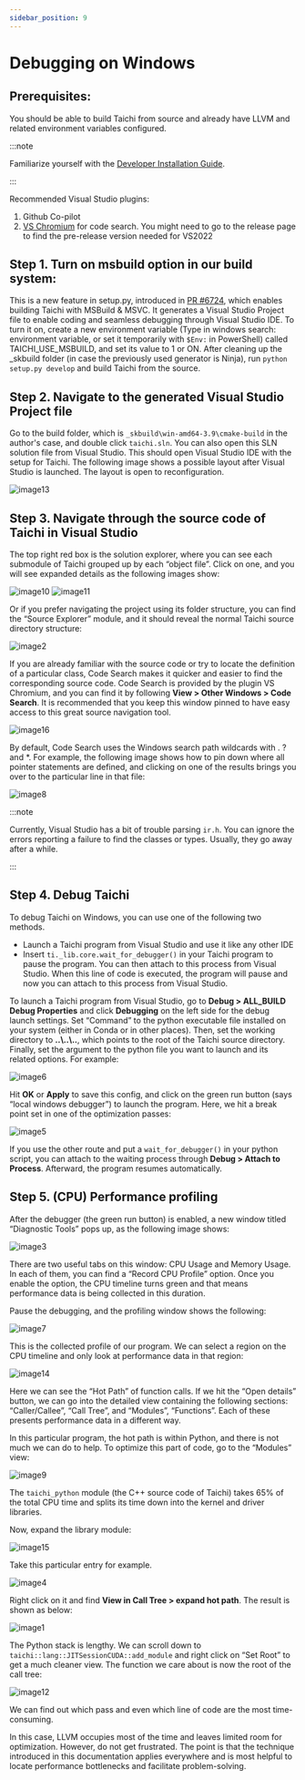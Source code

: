 ```yaml
---
sidebar_position: 9
---
```


# Debugging on Windows

## Prerequisites:

You should be able to build Taichi from source and already have LLVM and related environment variables configured.

:::note 

Familiarize yourself with the [Developer Installation Guide](https://docs.taichi-lang.org/docs/dev_install).

:::

Recommended Visual Studio plugins:

1. Github Co-pilot
2. [VS Chromium](https://chromium.github.io/vs-chromium/) for code search. You might need to go to the release page to find the pre-release version needed for VS2022

## Step 1. Turn on msbuild option in our build system:

This is a new feature in setup.py, introduced in [PR #6724](https://github.com/taichi-dev/taichi/pull/6724), which enables building Taichi with MSBuild & MSVC. It generates a Visual Studio Project file to enable coding and seamless debugging through Visual Studio IDE.
To turn it on, create a new environment variable (Type in windows search: environment variable, or set it temporarily with `$Env:` in PowerShell) called TAICHI_USE_MSBUILD, and set its value to 1 or ON.
After cleaning up the _skbuild folder (in case the previously used generator is Ninja), run `python setup.py develop` and build Taichi from the source.

## Step 2. Navigate to the generated Visual Studio Project file
Go to the build folder, which is `_skbuild\win-amd64-3.9\cmake-build` in the author's case, and double click `taichi.sln`. You can also open this SLN solution file from Visual Studio. This should open Visual Studio IDE with the setup for Taichi.
The following image shows a possible layout after Visual Studio is launched. The layout is open to reconfiguration.

![image13](https://user-images.githubusercontent.com/11663476/212577220-92a8a7cb-f6ff-4365-9808-0a7299be87cd.png)

## Step 3. Navigate through the source code of Taichi in Visual Studio

The top right red box is the solution explorer, where you can see each submodule of Taichi grouped up by each “object file”. Click on one, and you will see expanded details as the following images show:

![image10](https://user-images.githubusercontent.com/11663476/212577350-33912d21-0105-459b-8490-2aaee5c88ff6.png)
![image11](https://user-images.githubusercontent.com/11663476/212577355-fec6837a-00fc-4f7b-8cdc-b369bc4bc015.png)

Or if you prefer navigating the project using its folder structure, you can find the “Source Explorer” module, and it should reveal the normal Taichi source directory structure:

![image2](https://user-images.githubusercontent.com/11663476/212577382-4ff8e6de-e04b-4502-9dd9-7ebb75697693.png)

If you are already familiar with the source code or try to locate the definition of a particular class, Code Search makes it quicker and easier to find the corresponding source code. Code Search is provided by the plugin VS Chromium, and you can find it by following **View > Other Windows > Code Search**.  It is recommended that you keep this window pinned to have easy access to this great source navigation tool.

![image16](https://user-images.githubusercontent.com/11663476/212577411-61c8ffd9-6b63-4eb9-a38b-b1b4f2a640dc.png)

By default, Code Search uses the Windows search path wildcards with . ? and *. For example, the following image shows how to pin down where all pointer statements are defined, and clicking on one of the results brings you over to the particular line in that file:

![image8](https://user-images.githubusercontent.com/11663476/212577439-6cd6e888-fbd9-48c8-9a81-81cca3d9359f.png)

:::note

Currently, Visual Studio has a bit of trouble parsing `ir.h`. You can ignore the errors reporting a failure to find the classes or types. Usually, they go away after a while.

:::

## Step 4. Debug Taichi

To debug Taichi on Windows, you can use one of the following two methods.

- Launch a Taichi program from Visual Studio and use it like any other IDE
- Insert `ti._lib.core.wait_for_debugger()` in your Taichi program to pause the program. You can then attach to this process from Visual Studio. When this line of code is executed, the program will pause and now you can attach to this process from Visual Studio.

To launch a Taichi program from Visual Studio, go to **Debug > ALL_BUILD Debug Properties** and click **Debugging** on the left side for the debug launch settings. Set “Command” to the python executable file installed on your system (either in Conda or in other places). Then, set the working directory to **..&#92;..&#92;..**, which points to the root of the Taichi source directory. Finally, set the argument to the python file you want to launch and its related options. For example:

![image6](https://user-images.githubusercontent.com/11663476/212577472-49959479-e0f5-4f7c-87c0-8b16fb53c07b.png)

Hit **OK** or **Apply** to save this config, and click on the green run button (says “local windows debugger”) to launch the program. Here, we hit a break point set in one of the optimization passes:

![image5](https://user-images.githubusercontent.com/11663476/212577487-139cea4c-01ee-4589-89ff-f3daa2bdb982.png)

If you use the other route and put a `wait_for_debugger()` in your python script, you can attach to the waiting process through **Debug > Attach to Process**. Afterward, the program resumes automatically.

## Step 5. (CPU) Performance profiling

After the debugger (the green run button) is enabled, a new window titled “Diagnostic Tools” pops up, as the following image shows:

![image3](https://user-images.githubusercontent.com/11663476/212577500-bb87e5db-e3e8-4ec6-9e61-7580714655b9.png)

There are two useful tabs on this window: CPU Usage and Memory Usage. In each of them, you can find a “Record CPU Profile” option. Once you enable the option, the CPU timeline turns green and that means performance data is being collected in this duration.

Pause the debugging, and the profiling window shows the following:

![image7](https://user-images.githubusercontent.com/11663476/212577591-d593a3b4-a13b-47f7-ac25-a376f69fcb95.png)

This is the collected profile of our program. We can select a region on the CPU timeline and only look at performance data in that region:

![image14](https://user-images.githubusercontent.com/11663476/212577515-ebe3a000-8294-41c9-9355-73f6fe20837a.png)

Here we can see the “Hot Path” of function calls. If we hit the “Open details” button, we can go into the detailed view containing the following sections: “Caller/Callee”, “Call Tree”, and “Modules”, “Functions”. Each of these presents performance data in a different way.

In this particular program, the hot path is within Python, and there is not much we can do to help. To optimize this part of code, go to the “Modules” view:

![image9](https://user-images.githubusercontent.com/11663476/212577614-9cb2dd9d-18c5-4900-a347-869f10f583e4.png)

The `taichi_python` module (the C++ source code of Taichi) takes 65% of the total CPU time and splits its time down into the kernel and driver libraries.

 Now, expand the library module:

![image15](https://user-images.githubusercontent.com/11663476/212577640-87a0503c-72d8-4c4c-9306-1e4ee97e3796.png)

Take this particular entry for example.

![image4](https://user-images.githubusercontent.com/11663476/212577647-116bf750-54df-491b-8719-01e88ef526cd.png)

Right click on it and find **View in Call Tree > expand hot path**. The result is shown as below:

![image1](https://user-images.githubusercontent.com/11663476/212577664-48f91acb-988a-463c-abe4-3f808d3159ad.png)

The Python stack is lengthy. We can scroll down to `taichi::lang::JITSessionCUDA::add_module` and right click on “Set Root” to get a much cleaner view. The function we care about is now the root of the call tree:

![image12](https://user-images.githubusercontent.com/11663476/212577676-772d210b-11e8-4959-b573-28a73bbb47d9.png)

We can find out which pass and even which line of code are the most time-consuming.

In this case, LLVM occupies most of the time and leaves limited room for optimization. However, do not get frustrated. The point is that the technique introduced in this documentation applies everywhere and is most helpful to locate performance bottlenecks and facilitate problem-solving.
